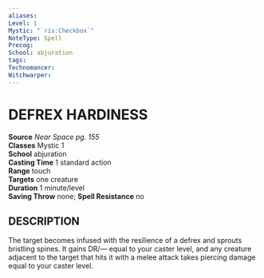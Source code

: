 ```yaml
---
aliases: 
Level: 1
Mystic: "`ris:Checkbox`"
NoteType: Spell
Precog: 
School: abjuration 
tags: 
Technomancer: 
Witchwarper: 
---
```

# DEFREX HARDINESS

**Source** _Near Space pg. 155_  
**Classes** Mystic 1  
**School** abjuration  
**Casting Time** 1 standard action  
**Range** touch  
**Targets** one creature  
**Duration** 1 minute/level  
**Saving Throw** none; **Spell Resistance** no

## DESCRIPTION

The target becomes infused with the resilience of a defrex and sprouts bristling spines. It gains DR/— equal to your caster level, and any creature adjacent to the target that hits it with a melee attack takes piercing damage equal to your caster level.